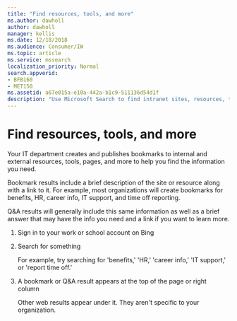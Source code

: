 ```yaml
---
title: "Find resources, tools, and more"
ms.author: dawholl
author: dawholl
manager: kellis
ms.date: 12/18/2018
ms.audience: Consumer/IW
ms.topic: article
ms.service: mssearch
localization_priority: Normal
search.appverid:
- BFB160
- MET150
ms.assetid: a67e015a-e10a-442a-b1c9-511136d54d1f
description: "Use Microsoft Search to find intranet sites, resources, tools, and links to internal information"
---
```


# Find resources, tools, and more

Your IT department creates and publishes bookmarks to internal and external resources, tools, pages, and more to help you find the information you need.
  
Bookmark results include a brief description of the site or resource along with a link to it. For example, most organizations will create bookmarks for benefits, HR, career info, IT support, and time off reporting.
  
Q&A results will generally include this same information as well as a brief answer that may have the info you need and a link if you want to learn more.
  
1. Sign in to your work or school account on Bing 
    
2. Search for something
    
    For example, try searching for 'benefits,' 'HR,' 'career info,' 'IT support,' or 'report time off.'
    
3. A bookmark or Q&A result appears at the top of the page or right column
    
    Other web results appear under it. They aren't specific to your organization.

  

